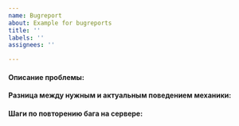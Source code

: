 ```yaml
---
name: Bugreport
about: Example for bugreports
title: ''
labels: ''
assignees: ''

---
```


<!--
    В названии вашей идеи напишите "IDEA" или "BUG" перед самим заголовком, это поможет сортировать проблемы.

    Если определенная тема треда не нужна, то удалите её из формата.
    Всё, что находится в подобных стрелочках является комментарием и не появится в финализированном треде.
    Попытайтесь не удалять их и не писать внутри них!
    За Спам и шутки вы будете наказаны.

    Вписывайте свою идею/описание бага ниже заголовков
    (Ниже строчек с четырьмя #'ами) 
    Не изменяйте и не удаляйте заголовки, они являются частью формата
-->

<!--
    Следующие три строчки нужны для баг репортов, удалите их если ваш тред не является баг репортом.
-->
#### Описание проблемы:



#### Разница между нужным и актуальным поведением механики:



#### Шаги по повторению бага на сервере:
